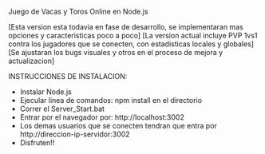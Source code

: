 Juego de Vacas y Toros Online en Node.js

[Esta version esta todavia en fase de desarrollo, se implementaran mas opciones y caracteristicas poco a poco]
[La version actual incluye PVP 1vs1 contra los jugadores que se conecten, con estadisticas locales y globales]
[Se ajustaran los bugs visuales y otros en el proceso de mejora y actualizacion]

INSTRUCCIONES DE INSTALACION:
- Instalar Node.js
- Ejecular linea de comandos: npm install en el directorio
- Correr el Server_Start.bat
- Entrar por el navegador por: http://localhost:3002
- Los demas usuarios que se conecten tendran que entra por http://direccion-ip-servidor:3002
- Disfruten!!
